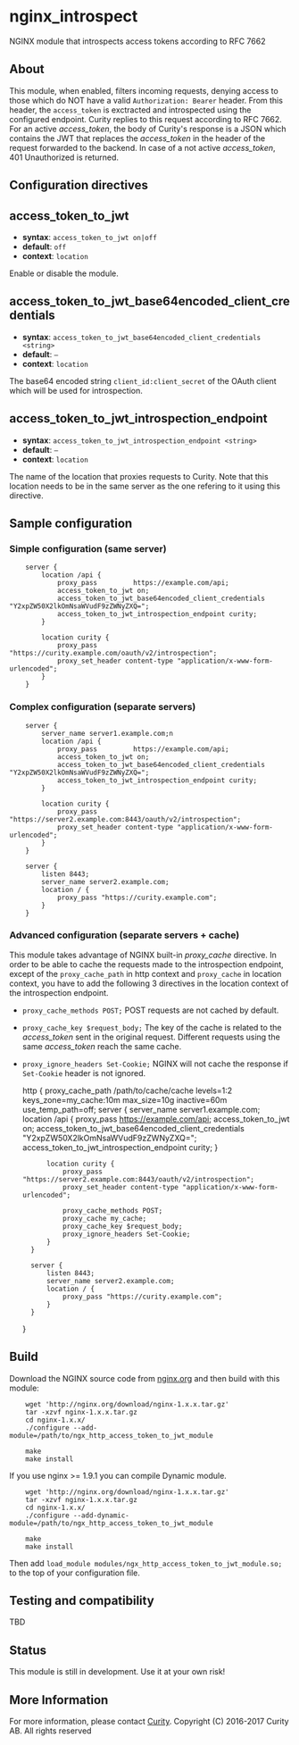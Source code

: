 # nginx_introspect
NGINX module that introspects access tokens according to RFC 7662

## About
This module, when enabled, filters incoming requests, denying access to those which do NOT have a valid `Authorization: Bearer` header. From this header, the `access_token` is exctracted and introspected using the configured endpoint. Curity replies to this request according to RFC 7662. For an active _access_token_, the body of Curity's response is a JSON which contains the JWT that replaces the _access_token_ in the header of the request forwarded to the backend. In case of a not active _access_token_, 401 Unauthorized is returned.

## Configuration directives
access_token_to_jwt
-------------------
* **syntax**: `access_token_to_jwt on|off`
* **default**: `off`
* **context**: `location`

Enable or disable the module.

access_token_to_jwt_base64encoded_client_credentials
-------------------
* **syntax**: `access_token_to_jwt_base64encoded_client_credentials <string>`
* **default**: 	`—`
* **context**: `location`

The base64 encoded string `client_id:client_secret` of the OAuth client which will be used for introspection.

access_token_to_jwt_introspection_endpoint
-------------------
* **syntax**: `access_token_to_jwt_introspection_endpoint <string>`
* **default**: 	`—`
* **context**: `location`
 
The name of the location that proxies requests to Curity. Note that this location needs to be in the same server as the one refering to it using this directive.



## Sample configuration


### Simple configuration (same server)

        server {
            location /api {
                proxy_pass         https://example.com/api;
                access_token_to_jwt on;
                access_token_to_jwt_base64encoded_client_credentials "Y2xpZW50X2lkOmNsaWVudF9zZWNyZXQ=";
                access_token_to_jwt_introspection_endpoint curity;
            }
            
            location curity {
                proxy_pass "https://curity.example.com/oauth/v2/introspection";
                proxy_set_header content-type "application/x-www-form-urlencoded";
            }
        }
### Complex configuration (separate servers)
        server {
            server_name server1.example.com;n
            location /api {
                proxy_pass         https://example.com/api;
                access_token_to_jwt on;
                access_token_to_jwt_base64encoded_client_credentials "Y2xpZW50X2lkOmNsaWVudF9zZWNyZXQ=";
                access_token_to_jwt_introspection_endpoint curity;
            }
            
            location curity {
                proxy_pass "https://server2.example.com:8443/oauth/v2/introspection";
                proxy_set_header content-type "application/x-www-form-urlencoded";
            }
        }
        
        server {
            listen 8443;
            server_name server2.example.com;
            location / {
                proxy_pass "https://curity.example.com";
            }
        }
        
### Advanced configuration (separate servers + cache)
This module takes advantage of NGINX built-in _proxy_cache_ directive. In order to be able to cache the requests made to the introspection endpoint, except of the `proxy_cache_path` in http context and `proxy_cache` in location context, you have to add the following 3 directives in the location context of the introspection endpoint.

- `proxy_cache_methods POST;` POST requests are not cached by default.
- `proxy_cache_key $request_body;` The key of the cache is related to the _access_token_ sent in the original request. Different requests using the same _access_token_ reach the same cache.
- `proxy_ignore_headers Set-Cookie;` NGINX will not cache the response if `Set-Cookie` header is not ignored.


    http {
        proxy_cache_path /path/to/cache/cache levels=1:2 keys_zone=my_cache:10m max_size=10g
                         inactive=60m use_temp_path=off;
       server {
            server_name server1.example.com;
            location /api {
                proxy_pass         https://example.com/api;
                access_token_to_jwt on;
                access_token_to_jwt_base64encoded_client_credentials "Y2xpZW50X2lkOmNsaWVudF9zZWNyZXQ=";
                access_token_to_jwt_introspection_endpoint curity;
            }
            
            location curity {
                proxy_pass "https://server2.example.com:8443/oauth/v2/introspection";
                proxy_set_header content-type "application/x-www-form-urlencoded";
                
                proxy_cache_methods POST;
                proxy_cache my_cache;
                proxy_cache_key $request_body;
                proxy_ignore_headers Set-Cookie;
            }
        }
        
        server {
            listen 8443;
            server_name server2.example.com;
            location / {
                proxy_pass "https://curity.example.com";
            }
        }
        
    }   

## Build    
Download the NGINX source code from [nginx.org](<http://nginx.org/>) and then build with this module:

        wget 'http://nginx.org/download/nginx-1.x.x.tar.gz'
        tar -xzvf nginx-1.x.x.tar.gz
        cd nginx-1.x.x/
        ./configure --add-module=/path/to/ngx_http_access_token_to_jwt_module

        make
        make install

If you use nginx >= 1.9.1 you can compile Dynamic module.

        wget 'http://nginx.org/download/nginx-1.x.x.tar.gz'
        tar -xzvf nginx-1.x.x.tar.gz
        cd nginx-1.x.x/
        ./configure --add-dynamic-module=/path/to/ngx_http_access_token_to_jwt_module

        make
        make install

Then add `load_module modules/ngx_http_access_token_to_jwt_module.so;` to the top of your configuration file.

## Testing and compatibility
TBD
## Status
 This module is still in development. Use it at your own risk!

## More Information
For more information, please contact [Curity](http://curity.io).
Copyright (C) 2016-2017 Curity AB. All rights reserved